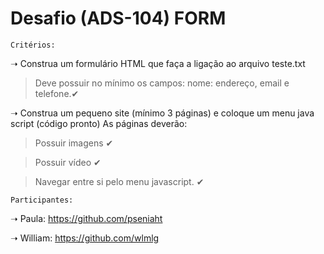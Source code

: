 # Desafio (ADS-104) FORM

    Critérios:
➝ Construa um formulário HTML que faça a ligação ao arquivo teste.txt

> Deve possuir no mínimo os campos: nome: endereço, email e telefone.✔

➝ Construa um pequeno site (mínimo 3 páginas) e coloque um menu java script (código pronto)
As páginas deverão:

> Possuir imagens ✔

> Possuir vídeo ✔

> Navegar entre si pelo menu javascript. ✔


    Participantes:
    
➝ Paula: https://github.com/pseniaht

➝ William: https://github.com/wlmlg


